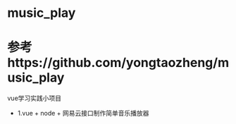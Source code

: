 # music_play
# 参考https://github.com/yongtaozheng/music_play
vue学习实践小项目
 - 1.vue + node + 网易云接口制作简单音乐播放器
